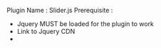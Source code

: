 Plugin Name : Slider.js
Prerequisite :
  - Jquery MUST be loaded for the plugin to work
  -  Link to Jquery CDN <script src="https://cdnjs.cloudflare.com/ajax/libs/jquery/3.2.1/jquery.min.js"></script>
  -
